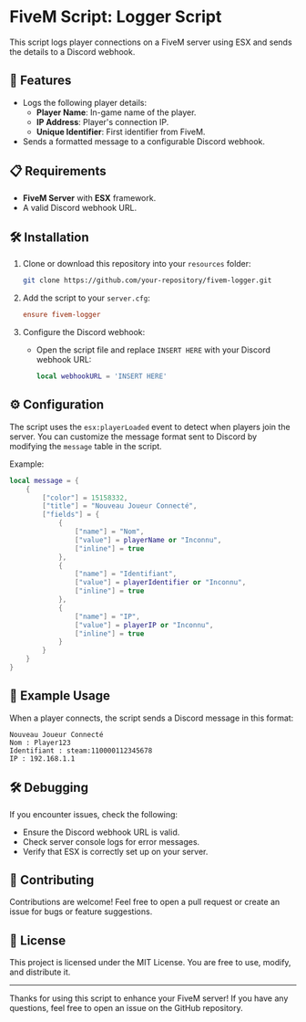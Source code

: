 # FiveM Script: Logger Script

This script logs player connections on a FiveM server using ESX and sends the details to a Discord webhook.

## 🌟 Features
- Logs the following player details:
  - **Player Name**: In-game name of the player.
  - **IP Address**: Player's connection IP.
  - **Unique Identifier**: First identifier from FiveM.
- Sends a formatted message to a configurable Discord webhook.

## 📋 Requirements
- **FiveM Server** with **ESX** framework.
- A valid Discord webhook URL.

## 🛠️ Installation

1. Clone or download this repository into your `resources` folder:
   ```bash
   git clone https://github.com/your-repository/fivem-logger.git
   ```

2. Add the script to your `server.cfg`:
   ```cfg
   ensure fivem-logger
   ```

3. Configure the Discord webhook:
   - Open the script file and replace `INSERT HERE` with your Discord webhook URL:
     ```lua
     local webhookURL = 'INSERT HERE'
     ```

## ⚙️ Configuration
The script uses the `esx:playerLoaded` event to detect when players join the server. You can customize the message format sent to Discord by modifying the `message` table in the script.

Example:
```lua
local message = {
    {
        ["color"] = 15158332,
        ["title"] = "Nouveau Joueur Connecté",
        ["fields"] = {
            {
                ["name"] = "Nom",
                ["value"] = playerName or "Inconnu",
                ["inline"] = true
            },
            {
                ["name"] = "Identifiant",
                ["value"] = playerIdentifier or "Inconnu",
                ["inline"] = true
            },
            {
                ["name"] = "IP",
                ["value"] = playerIP or "Inconnu",
                ["inline"] = true
            }
        }
    }
}
```

## 🚀 Example Usage
When a player connects, the script sends a Discord message in this format:
```
Nouveau Joueur Connecté
Nom : Player123
Identifiant : steam:110000112345678
IP : 192.168.1.1
```

## 🛠️ Debugging
If you encounter issues, check the following:
- Ensure the Discord webhook URL is valid.
- Check server console logs for error messages.
- Verify that ESX is correctly set up on your server.

## 🤝 Contributing
Contributions are welcome! Feel free to open a pull request or create an issue for bugs or feature suggestions.

## 📜 License
This project is licensed under the MIT License. You are free to use, modify, and distribute it.

---
Thanks for using this script to enhance your FiveM server! If you have any questions, feel free to open an issue on the GitHub repository.

